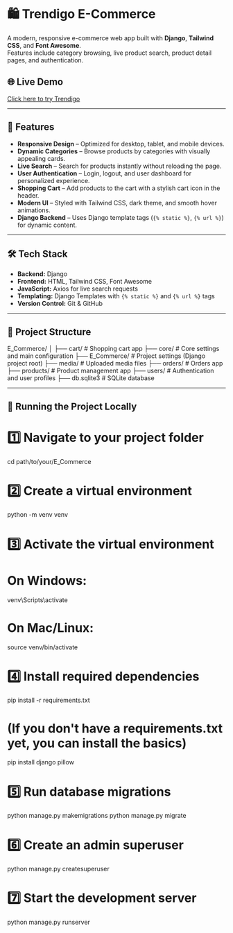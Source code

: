# 🛍️ Trendigo E-Commerce

A modern, responsive e-commerce web app built with **Django**, **Tailwind CSS**, and **Font Awesome**.  
Features include category browsing, live product search, product detail pages, and authentication.

## 🌐 Live Demo
[Click here to try Trendigo](YOUR_LIVE_DEMO_URL)

---

## 📌 Features

- **Responsive Design** – Optimized for desktop, tablet, and mobile devices.
- **Dynamic Categories** – Browse products by categories with visually appealing cards.
- **Live Search** – Search for products instantly without reloading the page.
- **User Authentication** – Login, logout, and user dashboard for personalized experience.
- **Shopping Cart** – Add products to the cart with a stylish cart icon in the header.
- **Modern UI** – Styled with Tailwind CSS, dark theme, and smooth hover animations.
- **Django Backend** – Uses Django template tags (`{% static %}`, `{% url %}`) for dynamic content.

---

## 🛠️ Tech Stack

- **Backend:** Django
- **Frontend:** HTML, Tailwind CSS, Font Awesome
- **JavaScript:** Axios for live search requests
- **Templating:** Django Templates with `{% static %}` and `{% url %}` tags
- **Version Control:** Git & GitHub

---

## 📂 Project Structure

E_Commerce/
│
├── cart/         # Shopping cart app
├── core/         # Core settings and main configuration
├── E_Commerce/   # Project settings (Django project root)
├── media/        # Uploaded media files
├── orders/       # Orders app
├── products/     # Product management app
├── users/        # Authentication and user profiles
├── db.sqlite3    # SQLite database

---

## 🚀 Running the Project Locally
# 1️⃣ Navigate to your project folder
cd path/to/your/E_Commerce

# 2️⃣ Create a virtual environment
python -m venv venv

# 3️⃣ Activate the virtual environment
# On Windows:
venv\Scripts\activate
# On Mac/Linux:
source venv/bin/activate

# 4️⃣ Install required dependencies
pip install -r requirements.txt

# (If you don't have a requirements.txt yet, you can install the basics)
pip install django pillow

# 5️⃣ Run database migrations
python manage.py makemigrations
python manage.py migrate

# 6️⃣ Create an admin superuser
python manage.py createsuperuser

# 7️⃣ Start the development server
python manage.py runserver

